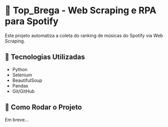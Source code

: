    # 🎵 Top_Brega - Web Scraping e RPA para Spotify

   Este projeto automatiza a coleta do ranking de músicas do Spotify via Web Scraping.

   ## 🚀 Tecnologias Utilizadas
   - Python
   - Selenium
   - BeautifulSoup
   - Pandas
   - Git/GitHub

   ## 📌 Como Rodar o Projeto
   Em breve...
